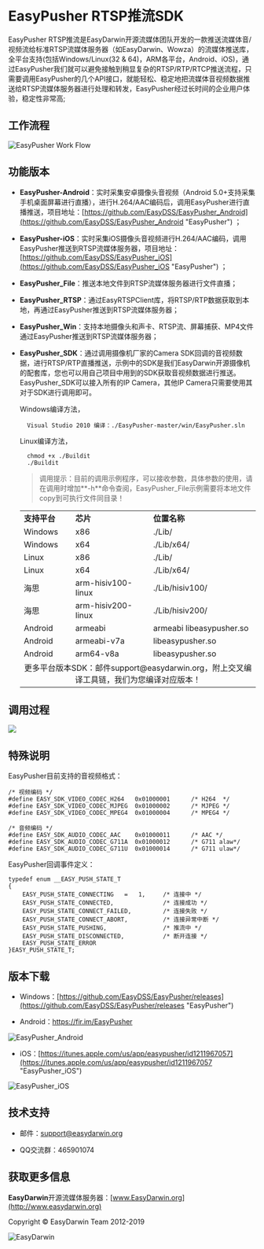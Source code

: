 # EasyPusher RTSP推流SDK #

EasyPusher RTSP推流是EasyDarwin开源流媒体团队开发的一款推送流媒体音/视频流给标准RTSP流媒体服务器（如EasyDarwin、Wowza）的流媒体推送库，全平台支持(包括Windows/Linux(32 & 64)，ARM各平台，Android、iOS)，通过EasyPusher我们就可以避免接触到稍显复杂的RTSP/RTP/RTCP推送流程，只需要调用EasyPusher的几个API接口，就能轻松、稳定地把流媒体音视频数据推送给RTSP流媒体服务器进行处理和转发，EasyPusher经过长时间的企业用户体验，稳定性非常高;

## 工作流程 ##

![EasyPusher Work Flow](http://www.easydarwin.org/github/images/easypusher/easypusher_android_workfolw.png)


## 功能版本 ##

- **EasyPusher-Android**：实时采集安卓摄像头音视频（Android 5.0+支持采集手机桌面屏幕进行直播），进行H.264/AAC编码后，调用EasyPusher进行直播推送，项目地址：[https://github.com/EasyDSS/EasyPusher_Android](https://github.com/EasyDSS/EasyPusher_Android "EasyPusher") ；

- **EasyPusher-iOS**：实时采集iOS摄像头音视频进行H.264/AAC编码，调用EasyPusher推送到RTSP流媒体服务器，项目地址：[https://github.com/EasyDSS/EasyPusher_iOS](https://github.com/EasyDSS/EasyPusher_iOS "EasyPusher") ；

- **EasyPusher_File**：推送本地文件到RTSP流媒体服务器进行文件直播；

- **EasyPusher_RTSP**：通过EasyRTSPClient库，将RTSP/RTP数据获取到本地，再通过EasyPusher推送到RTSP流媒体服务器；

- **EasyPusher_Win**：支持本地摄像头和声卡、RTSP流、屏幕捕获、MP4文件通过EasyPusher推送到RTSP流媒体服务器；

- **EasyPusher_SDK**：通过调用摄像机厂家的Camera SDK回调的音视频数据，进行RTSP/RTP直播推送，示例中的SDK是我们EasyDarwin开源摄像机的配套库，您也可以用自己项目中用到的SDK获取音视频数据进行推送。EasyPusher_SDK可以接入所有的IP Camera，其他IP Camera只需要使用其对于SDK进行调用即可。

	Windows编译方法，

    	Visual Studio 2010 编译：./EasyPusher-master/win/EasyPusher.sln

	Linux编译方法，
		
		chmod +x ./Buildit
		./Buildit

	> 调用提示：目前的调用示例程序，可以接收参数，具体参数的使用，请在调用时增加**-h**命令查阅，EasyPusher_File示例需要将本地文件copy到可执行文件同目录！


	<table>
	<tr><td><b>支持平台</b></td><td><b>芯片</b></td><td><b>位置名称</b></td></tr>
	<tr><td>Windows</td><td>x86</td><td>./Lib/</td></tr>
	<tr><td>Windows</td><td>x64</td><td>./Lib/x64/</td></tr>
	<tr><td>Linux</td><td>x86</td><td>./Lib/</td></tr>
	<tr><td>Linux</td><td>x64</td><td>./Lib/x64/</td></tr>
	<tr><td>海思</td><td>arm-hisiv100-linux</td><td>./Lib/hisiv100/</td></tr>
	<tr><td>海思</td><td>arm-hisiv200-linux</td><td>./Lib/hisiv200/</td></tr>
	<tr><td>Android</td><td>armeabi</td><td>armeabi libeasypusher.so</td></tr>
	<tr><td>Android</td><td>armeabi-v7a</td><td>libeasypusher.so</td></tr>
	<tr><td>Android</td><td>arm64-v8a</td><td>libeasypusher.so</td></tr>
	<tr><td colspan="3"><center>更多平台版本SDK：邮件support@easydarwin.org，附上交叉编译工具链，我们为您编译对应版本！</center></td></tr>
	</table>


## 调用过程 ##
![](http://www.easydarwin.org/skin/easydarwin/images/easypusher20160902.gif)


## 特殊说明 ##
EasyPusher目前支持的音视频格式：

	/* 视频编码 */
	#define EASY_SDK_VIDEO_CODEC_H264	0x01000001		/* H264  */
	#define	EASY_SDK_VIDEO_CODEC_MJPEG	0x01000002		/* MJPEG */
	#define	EASY_SDK_VIDEO_CODEC_MPEG4	0x01000004		/* MPEG4 */
	
	/* 音频编码 */
	#define EASY_SDK_AUDIO_CODEC_AAC	0x01000011		/* AAC */
	#define EASY_SDK_AUDIO_CODEC_G711A	0x01000012		/* G711 alaw*/
	#define EASY_SDK_AUDIO_CODEC_G711U	0x01000014		/* G711 ulaw*/

EasyPusher回调事件定义：

	typedef enum __EASY_PUSH_STATE_T
	{
	    EASY_PUSH_STATE_CONNECTING   =   1,     /* 连接中 */
	    EASY_PUSH_STATE_CONNECTED,              /* 连接成功 */
	    EASY_PUSH_STATE_CONNECT_FAILED,         /* 连接失败 */
	    EASY_PUSH_STATE_CONNECT_ABORT,          /* 连接异常中断 */
	    EASY_PUSH_STATE_PUSHING,                /* 推流中 */
	    EASY_PUSH_STATE_DISCONNECTED,           /* 断开连接 */
	    EASY_PUSH_STATE_ERROR
	}EASY_PUSH_STATE_T;


## 版本下载 ##

- Windows：[https://github.com/EasyDSS/EasyPusher/releases](https://github.com/EasyDSS/EasyPusher/releases "EasyPusher")

- Android：[https://fir.im/EasyPusher ](https://fir.im/EasyPusher "EasyPusher_Android")

![EasyPusher_Android](http://www.easydarwin.org/skin/bs/images/app/EasyPusher_AN.png)

- iOS：[https://itunes.apple.com/us/app/easypusher/id1211967057](https://itunes.apple.com/us/app/easypusher/id1211967057 "EasyPusher_iOS")

![EasyPusher_iOS](http://www.easydarwin.org/skin/bs/images/app/EasyPusher_iOS.png)


## 技术支持 ##

- 邮件：[support@easydarwin.org](mailto:support@easydarwin.org) 

- QQ交流群：465901074


## 获取更多信息 ##

**EasyDarwin**开源流媒体服务器：[www.EasyDarwin.org](http://www.easydarwin.org)

Copyright &copy; EasyDarwin Team 2012-2019

![EasyDarwin](http://www.easydarwin.org/skin/easydarwin/images/wx_qrcode.jpg)

